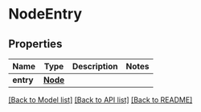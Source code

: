 # NodeEntry

## Properties
Name | Type | Description | Notes
------------ | ------------- | ------------- | -------------
**entry** | [**Node**](Node.md) |  | 

[[Back to Model list]](../README.md#documentation-for-models) [[Back to API list]](../README.md#documentation-for-api-endpoints) [[Back to README]](../README.md)


